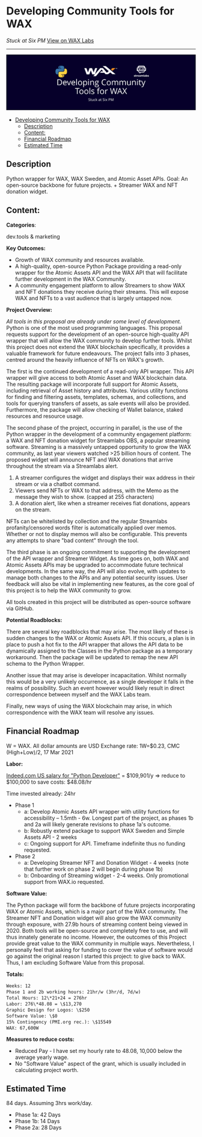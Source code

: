 # Developing Community Tools for WAX
*Stuck at Six PM*
[View on WAX Labs](https://labs.wax.io/proposals/10)

----------

![../img/LabsBanner.png](../img/LabsBanner.png)

- [Developing Community Tools for WAX](#developing-community-tools-for-wax)
  - [Description](#description)
  - [Content:](#content)
  - [Financial Roadmap](#financial-roadmap)
  - [Estimated Time](#estimated-time)

## Description
Python wrapper for WAX, WAX Sweden, and Atomic Asset APIs. Goal: An open-source backbone for future projects. + Streamer WAX and NFT donation widget.

## Content:

**Categories**: 

dev.tools & marketing

**Key Outcomes:**

 - Growth of WAX community and resources available.
 - A high-quality, open-source Python Package providing a read-only wrapper for the Atomic Assets API and the WAX API that will facilitate further development in the WAX Community.
 - A community engagement platform to allow Streamers to show WAX and NFT donations they receive during their streams. This will expose WAX and NFTs to a vast audience that is largely untapped now.

**Project Overview:**

*All tools in this proposal are already under some level of development.*
Python is one of the most used programming languages. This proposal requests support for the development of an open-source high-quality API wrapper that will allow the WAX community to develop further tools. Whilst this project does not extend the WAX blockchain specifically, it provides a valuable framework for future endeavours. The project falls into 3 phases, centred around the heavily influence of NFTs on WAX's growth.

The first is the continued development of a read-only API wrapper. This API wrapper will give access to both Atomic Asset and WAX blockchain data. The resulting package will incorporate full support for Atomic Assets, including retrieval of Asset history and attributes. Various utility functions for finding and filtering assets, templates, schemas, and collections, and tools for querying transfers of assets, as sale events will also be provided. Furthermore, the package will allow checking of Wallet balance, staked resources and resource usage.

The second phase of the project, occurring in parallel, is the use of the Python wrapper in the development of a community engagement platform: a WAX and NFT donation widget for Streamlabs OBS, a popular streaming software. Streaming is a massively untapped opportunity to grow the WAX community, as last year viewers watched >25 billion hours of content. The proposed widget will announce NFT and WAX donations that arrive throughout the stream via a Streamlabs alert.
1. A streamer configures the widget and displays their wax address in their stream or via a chatbot command.
2. Viewers send NFTs or WAX to that address, with the Memo as the message they wish to show. (capped at 255 characters)
3. A donation alert, like when a streamer receives fiat donations, appears on the stream.
   
NFTs can be whitelisted by collection and the regular Streamlabs profanity/censored words filter is automatically applied over memos. Whether or not to display memos will also be configurable. This prevents any attempts to share "bad content" through the tool.

The third phase is an ongoing commitment to supporting the development of the API wrapper and Streamer Widget. As time goes on, both WAX and Atomic Assets APIs may be upgraded to accommodate future technical developments. In the same way, the API will also evolve, with updates to manage both changes to the APIs and any potential security issues. User feedback will also be vital in implementing new features, as the core goal of this project is to help the WAX community to grow.

All tools created in this project will be distributed as open-source software via GitHub.

**Potential Roadblocks:**

There are several key roadblocks that may arise. The most likely of these is sudden changes to the WAX or Atomic Assets API. If this occurs, a plan is in place to push a hot fix to the API wrapper that allows the API data to be dynamically assigned to the Classes in the Python package as a temporary workaround. Then the package will be updated to remap the new API schema to the Python Wrapper.
 
Another issue that may arise is developer incapacitation. Whilst normally this would be a very unlikely occurrence, as a single developer it falls in the realms of possibility. Such an event however would likely result in direct correspondence between myself and the WAX Labs team. 

Finally, new ways of using the WAX blockchain may arise, in which correspondence with the WAX team will resolve any issues.

## Financial Roadmap
W = WAX. All dollar amounts are USD
Exchange rate: 1W=$0.23, CMC (High+Low)/2, 17 Mar 2021

**Labor:** 

[Indeed.com US salary for "Python Developer"](https://www.indeed.com/career/python-developer/salaries) = \$109,901/y => reduce to \$100,000 to save costs: \$48.08/hr

Time invested already:  24hr

- Phase 1
   - a: Develop Atomic Assets API wrapper with utility functions for accessibility – 1.5mth - 6w. Longest part of the project, as phases 1b and 2a will likely generate revisions to phase 1a's outcome.
  - b: Robustly extend package to support WAX Sweden and Simple Assets API - 2 weeks
  - c: Ongoing support for API. Timeframe indefinite thus no funding requested.
- Phase 2
  - a: Developing Streamer NFT and Donation Widget - 4 weeks (note that further work on phase 2 will begin during phase 1b)
  - b: Onboarding of Streaming widget - 2-4 weeks. Only promotional support from WAX.io requested.

**Software Value:**

The Python package will form the backbone of future projects incorporating WAX or Atomic Assets, which is a major part of the WAX community. The Streamer NFT and Donation widget will also grow the WAX community through exposure, with 27.9b hours of streaming content being viewed in 2020. Both tools will be open-source and completely free to use, and will thus innately generate no income. However, the outcomes of this Project provide great value to the WAX community in multiple ways. Nevertheless, I personally feel that asking for funding to cover the value of software would go against the original reason I started this project: to give back to WAX. Thus, I am excluding Software Value from this proposal.

**Totals:**
```
Weeks: 12
Phase 1 and 2b working hours: 21hr/w (3hr/d, 7d/w)
Total Hours: 12\*21+24 = 276hr
Labor: 276\*48.08 = \$13,270
Graphic Design for Logos: \$250
Software Value: \$0
15% Contingency (PMI.org rec.): \$15549
WAX: 67,600W
```

**Measures to reduce costs:**
- Reduced Pay - I have set my hourly rate to $48.08, ~$10,000 below the average yearly wage.
- No "Software Value" aspect of the grant, which is usually included in calculating project worth.

## Estimated Time
84 days. Assuming 3hrs work/day.
- Phase 1a: 42 Days
- Phase 1b: 14 Days
- Phase 2a: 28 Days
